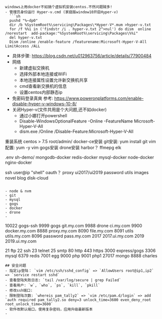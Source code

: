 ```
windows上用docker不如搞个虚拟机安装centos.不然问题贼多!
- 管理员身份运行 Hyper-v.cmd (家庭版window10开启Hyper-v)
  ```sh
  pushd "%~dp0"
  dir /b %SystemRoot%\servicing\Packages\*Hyper-V*.mum >hyper-v.txt
  for /f %%i in ('findstr /i . hyper-v.txt 2^>nul') do dism  online /norestart  add-package:"%SystemRoot%\servicing\Packages\%%i"
  del hyper-v.txt
  Dism /online /enable-feature /featurename:Microsoft-Hyper-V-All  LimitAccess /ALL
  ```
- 具体步骤: https://blog.csdn.net/u012963756/article/details/77900484
- 网络
  - 新建虚拟交换机
  - 选择外部本地连接或WiFi
  - 本地连接属性设置允许新交换机共享
  - cmd查看新交换机的信息
  - 设置centos内部静态ip
- 免密码登录真爽
参考: https://www.poweronplatforms.com/enable-disable-hyper-v-windows-10-8/
- 关闭Hyper-v(文件共用是个大问题,还不如docker)
  - 通过小娜打开powershell
  - Disable-WindowsOptionalFeature -Online -FeatureName Microsoft-Hyper-V-All
  - dism.exe /Online /Disable-Feature:Microsoft-Hyper-V-All


重装系统 centos > 7.5
root/admin/
docker-ce安装
git安装: yum install git
vim配置: yum -y vim
gogs安装
drone安装
harbor？
ffmepg
elk

.env
sh-demo/
mongodb-docker
redis-docker
mysql-docker
node-docker
nginx-docker

ssh user@ip "shell"
oauth？
proxy
ui2017/ui2019
password
utils
images
novel
blog
disk-cloud
```

- node & nvm
- git
- mysql
- gogs
- docker
- drone
- 

```
10022 gogs-ssh 
9999 gogs git.my.com
9988 drone ci.my.com
9900 docker.my.com
8888 proxy.my.com
8090 file.my.com
8091 utils utils.my.com
8096 password pass.my.com
2017 2017.ui.my.com
2019 2019.ui.my.com

21 ftp
22 ssh
23 telnet 
25 smtp
80 http
443 https
3000 express/gogs 
3306 mysql
6379 redis
7001 egg
9000 php
9001 php1
27017 mongo
8888 charles
```
## 安全问题
- 指定ip登陆： `vim /etc/ssh/sshd_config` => `AllowUsers root@ip1,ip2` => `service restart sshd`
- 查看登陆失败日志: `tail /var/log/secure | grep Failed`
- 查看用户: `w`, `who`, `ps`, `kill`, `pkill`
- 修改ssh端口: 
- 限制登陆次数: `whereis pam_tally2` => `vim /etc/pam.d/login` => add `auth required pam_tally2.so deny=3 unlock_time=3600 even_deny_root root_unlock_time=3600`
- 软件改默认端口，使用复杂密码，应用升级最新版本
- 
